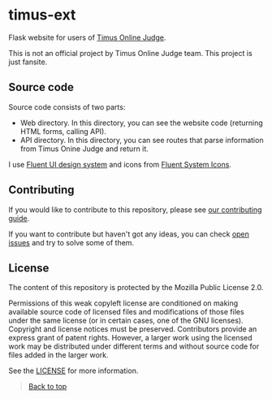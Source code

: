 # timus-ext

Flask website for users of [Timus Online Judge](https://acm.timus.ru./).

This is not an official project by Timus Online Judge team. This project is just fansite.

## Source code

Source code consists of two parts:

- Web directory. In this directory, you can see the website code (returning HTML forms, calling API).
- API directory. In this directory, you can see routes that parse information from Timus Onine Judge and return it.

I use [Fluent UI design system](https://github.com/microsoft/fluentui/tree/master/) and icons
from [Fluent System Icons](https://github.com/microsoft/fluentui-system-icons/tree/main/assets).

## Contributing

If you would like to contribute to this repository,
please see [our contributing guide](https://github.com/Keworker/timus-ext/blob/master/CONTRIBUTING.md).

If you want to contribute but haven't got any ideas,
you can check [open issues](https://github.com/Keworker/timus-ext/issues) and try to solve some of them.

## License

The content of this repository is protected by the Mozilla Public License 2.0.

Permissions of this weak copyleft license are conditioned on making available source code of licensed files
and modifications of those files under the same license (or in certain cases, one of the GNU licenses).
Copyright and license notices must be preserved. Contributors provide an express grant of patent rights.
However, a larger work using the licensed work may be distributed under different terms and without source code
for files added in the larger work.

See the [LICENSE](https://github.com/Keworker/timus-ext/blob/master/LICENSE) for more information.

> [Back to top](https://github.com/Keworker/timus-ext#timus-ext)
